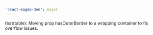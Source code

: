 ```yaml
---
'react-magma-dom': major
---
```


feat(table): Moving prop hasOuterBorder to a wrapping container to fix overflow issues.

